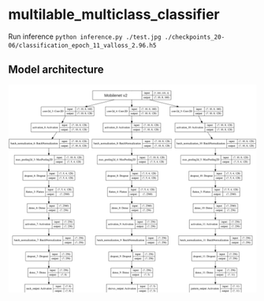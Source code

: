 # multilable_multiclass_classifier
Run inference `python inference.py ./test.jpg ./checkpoints_20-06/classification_epoch_11_valloss_2.96.h5`
## Model architecture
![alt text](https://github.com/nagasanthoshp/multilabel_multiclassifier/blob/main/images/model_edited.jpg)
